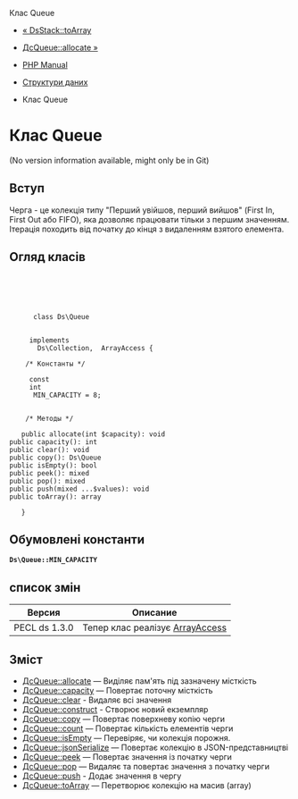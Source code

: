 Клас Queue

-   [« DsStack::toArray](ds-stack.toarray.html)
    
-   [ДсQueue::allocate »](ds-queue.allocate.html)
    
-   [PHP Manual](index.html)
    
-   [Структури даних](book.ds.html)
    
-   Клас Queue
    

# Клас Queue

(No version information available, might only be in Git)

## Вступ

Черга - це колекція типу "Перший увійшов, перший вийшов" (First In, First Out або FIFO), яка дозволяє працювати тільки з першим значенням. Ітерація походить від початку до кінця з видаленням взятого елемента.

## Огляд класів

```classsynopsis


    
    
     
      class Ds\Queue
     

     implements 
       Ds\Collection,  ArrayAccess {
    
    /* Константы */
    
     const
     int
      MIN_CAPACITY = 8;


    /* Методы */
    
   public allocate(int $capacity): void
public capacity(): int
public clear(): void
public copy(): Ds\Queue
public isEmpty(): bool
public peek(): mixed
public pop(): mixed
public push(mixed ...$values): void
public toArray(): array

   }
```

## Обумовлені константи

**`Ds\Queue::MIN_CAPACITY`**

## список змін

| Версия        | Описание                                                  |
|---------------|-----------------------------------------------------------|
| PECL ds 1.3.0 | Тепер клас реалізує [ArrayAccess](class.arrayaccess.html) |

## Зміст

-   [ДсQueue::allocate](ds-queue.allocate.html) — Виділяє пам'ять під зазначену місткість
-   [ДсQueue::capacity](ds-queue.capacity.html) — Повертає поточну місткість
-   [ДсQueue::clear](ds-queue.clear.html) - Видаляє всі значення
-   [ДсQueue::construct](ds-queue.construct.html) - Створює новий екземпляр
-   [ДсQueue::copy](ds-queue.copy.html) — Повертає поверхневу копію черги
-   [ДсQueue::count](ds-queue.count.html) — Повертає кількість елементів черги
-   [ДсQueue::isEmpty](ds-queue.isempty.html) — Перевіряє, чи колекція порожня.
-   [ДсQueue::jsonSerialize](ds-queue.jsonserialize.html) — Повертає колекцію в JSON-представництві
-   [ДсQueue::peek](ds-queue.peek.html) — Повертає значення із початку черги
-   [ДсQueue::pop](ds-queue.pop.html) — Видаляє та повертає значення з початку черги
-   [ДсQueue::push](ds-queue.push.html) - Додає значення в чергу
-   [ДсQueue::toArray](ds-queue.toarray.html) — Перетворює колекцію на масив (array)
